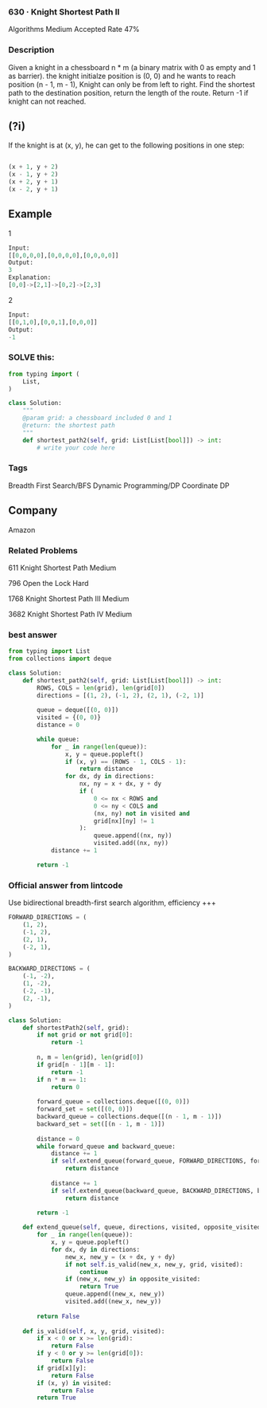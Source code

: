 ### 630 · Knight Shortest Path II
Algorithms
Medium
Accepted Rate
47%


### Description
Given a knight in a chessboard n * m (a binary matrix with 0 as empty and 1 as barrier). the knight initialze position is (0, 0) and he wants to reach position (n - 1, m - 1), Knight can only be from left to right. Find the shortest path to the destination position, return the length of the route. Return -1 if knight can not reached.

## (?i)
If the knight is at (x, y), he can get to the following positions in one step:
```py 

(x + 1, y + 2)
(x - 1, y + 2)
(x + 2, y + 1)
(x - 2, y + 1)

```



## Example
1
```python
Input:
[[0,0,0,0],[0,0,0,0],[0,0,0,0]]
Output:
3
Explanation:
[0,0]->[2,1]->[0,2]->[2,3]

```
2
```python
Input:
[[0,1,0],[0,0,1],[0,0,0]]
Output:
-1

```
### SOLVE this:

```python
from typing import (
    List,
)

class Solution:
    """
    @param grid: a chessboard included 0 and 1
    @return: the shortest path
    """
    def shortest_path2(self, grid: List[List[bool]]) -> int:
        # write your code here

```

### Tags
Breadth First Search/BFS
Dynamic Programming/DP
Coordinate DP
## Company
Amazon

### Related Problems


611
Knight Shortest Path
Medium

796
Open the Lock
Hard

1768
Knight Shortest Path III
Medium

3682
Knight Shortest Path IV
Medium




### best answer
```py
from typing import List
from collections import deque

class Solution:
    def shortest_path2(self, grid: List[List[bool]]) -> int:
        ROWS, COLS = len(grid), len(grid[0])
        directions = [(1, 2), (-1, 2), (2, 1), (-2, 1)]
        
        queue = deque([(0, 0)])
        visited = {(0, 0)}
        distance = 0

        while queue:
            for _ in range(len(queue)):
                x, y = queue.popleft()
                if (x, y) == (ROWS - 1, COLS - 1):
                    return distance
                for dx, dy in directions:
                    nx, ny = x + dx, y + dy
                    if (
                        0 <= nx < ROWS and
                        0 <= ny < COLS and
                        (nx, ny) not in visited and
                        grid[nx][ny] != 1
                    ):
                        queue.append((nx, ny))
                        visited.add((nx, ny))
            distance += 1

        return -1
```


### Official answer from lintcode
Use bidirectional breadth-first search algorithm, efficiency +++
```py
FORWARD_DIRECTIONS = (
    (1, 2),
    (-1, 2),
    (2, 1),
    (-2, 1),
)

BACKWARD_DIRECTIONS = (
    (-1, -2),
    (1, -2),
    (-2, -1),
    (2, -1),
)

class Solution:
    def shortestPath2(self, grid):
        if not grid or not grid[0]:
            return -1
            
        n, m = len(grid), len(grid[0])
        if grid[n - 1][m - 1]:
            return -1
        if n * m == 1:
            return 0
            
        forward_queue = collections.deque([(0, 0)])
        forward_set = set([(0, 0)])
        backward_queue = collections.deque([(n - 1, m - 1)])
        backward_set = set([(n - 1, m - 1)])
        
        distance = 0
        while forward_queue and backward_queue:
            distance += 1
            if self.extend_queue(forward_queue, FORWARD_DIRECTIONS, forward_set, backward_set, grid):
                return distance
                
            distance += 1
            if self.extend_queue(backward_queue, BACKWARD_DIRECTIONS, backward_set, forward_set, grid):
                return distance

        return -1
                
    def extend_queue(self, queue, directions, visited, opposite_visited, grid):
        for _ in range(len(queue)):
            x, y = queue.popleft()
            for dx, dy in directions:
                new_x, new_y = (x + dx, y + dy)
                if not self.is_valid(new_x, new_y, grid, visited):
                    continue
                if (new_x, new_y) in opposite_visited:
                    return True
                queue.append((new_x, new_y))
                visited.add((new_x, new_y))
                
        return False
        
    def is_valid(self, x, y, grid, visited):
        if x < 0 or x >= len(grid):
            return False
        if y < 0 or y >= len(grid[0]):
            return False
        if grid[x][y]:
            return False
        if (x, y) in visited:
            return False
        return True
```